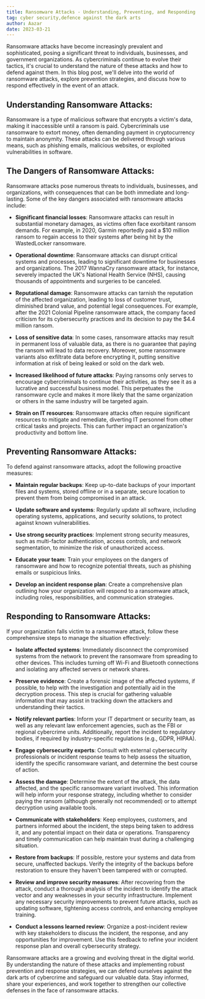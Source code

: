 ```yaml
---
title: Ransomware Attacks - Understanding, Preventing, and Responding
tag: cyber security,defence against the dark arts
author: Aazar
date: 2023-03-21
---
```

Ransomware attacks have become increasingly prevalent and sophisticated, posing a significant threat to individuals, businesses, and government organizations. As cybercriminals continue to evolve their tactics, it's crucial to understand the nature of these attacks and how to defend against them. In this blog post, we'll delve into the world of ransomware attacks, explore prevention strategies, and discuss how to respond effectively in the event of an attack.

## Understanding Ransomware Attacks:
Ransomware is a type of malicious software that encrypts a victim's data, making it inaccessible until a ransom is paid. Cybercriminals use ransomware to extort money, often demanding payment in cryptocurrency to maintain anonymity. These attacks can be delivered through various means, such as phishing emails, malicious websites, or exploited vulnerabilities in software.

## The Dangers of Ransomware Attacks:
Ransomware attacks pose numerous threats to individuals, businesses, and organizations, with consequences that can be both immediate and long-lasting. Some of the key dangers associated with ransomware attacks include:

- **Significant financial losses**: Ransomware attacks can result in substantial monetary damages, as victims often face exorbitant ransom demands. For example, in 2020, Garmin reportedly paid a $10 million ransom to regain access to their systems after being hit by the WastedLocker ransomware.

- **Operational downtime**: Ransomware attacks can disrupt critical systems and processes, leading to significant downtime for businesses and organizations. The 2017 WannaCry ransomware attack, for instance, severely impacted the UK's National Health Service (NHS), causing thousands of appointments and surgeries to be canceled.

- **Reputational damage**: Ransomware attacks can tarnish the reputation of the affected organization, leading to loss of customer trust, diminished brand value, and potential legal consequences. For example, after the 2021 Colonial Pipeline ransomware attack, the company faced criticism for its cybersecurity practices and its decision to pay the $4.4 million ransom.

- **Loss of sensitive data**: In some cases, ransomware attacks may result in permanent loss of valuable data, as there is no guarantee that paying the ransom will lead to data recovery. Moreover, some ransomware variants also exfiltrate data before encrypting it, putting sensitive information at risk of being leaked or sold on the dark web.

- **Increased likelihood of future attacks**: Paying ransoms only serves to encourage cybercriminals to continue their activities, as they see it as a lucrative and successful business model. This perpetuates the ransomware cycle and makes it more likely that the same organization or others in the same industry will be targeted again.

- **Strain on IT resources**: Ransomware attacks often require significant resources to mitigate and remediate, diverting IT personnel from other critical tasks and projects. This can further impact an organization's productivity and bottom line.

## Preventing Ransomware Attacks:
To defend against ransomware attacks, adopt the following proactive measures:

- **Maintain regular backups**: Keep up-to-date backups of your important files and systems, stored offline or in a separate, secure location to prevent them from being compromised in an attack.

- **Update software and systems**: Regularly update all software, including operating systems, applications, and security solutions, to protect against known vulnerabilities.

- **Use strong security practices**: Implement strong security measures, such as multi-factor authentication, access controls, and network segmentation, to minimize the risk of unauthorized access.

- **Educate your team**: Train your employees on the dangers of ransomware and how to recognize potential threats, such as phishing emails or suspicious links.

- **Develop an incident response plan**: Create a comprehensive plan outlining how your organization will respond to a ransomware attack, including roles, responsibilities, and communication strategies.

## Responding to Ransomware Attacks:
If your organization falls victim to a ransomware attack, follow these comprehensive steps to manage the situation effectively:

- **Isolate affected systems**: Immediately disconnect the compromised systems from the network to prevent the ransomware from spreading to other devices. This includes turning off Wi-Fi and Bluetooth connections and isolating any affected servers or network shares.

- **Preserve evidence**: Create a forensic image of the affected systems, if possible, to help with the investigation and potentially aid in the decryption process. This step is crucial for gathering valuable information that may assist in tracking down the attackers and understanding their tactics.

- **Notify relevant parties**: Inform your IT department or security team, as well as any relevant law enforcement agencies, such as the FBI or regional cybercrime units. Additionally, report the incident to regulatory bodies, if required by industry-specific regulations (e.g., GDPR, HIPAA).

- **Engage cybersecurity experts**: Consult with external cybersecurity professionals or incident response teams to help assess the situation, identify the specific ransomware variant, and determine the best course of action.

- **Assess the damage**: Determine the extent of the attack, the data affected, and the specific ransomware variant involved. This information will help inform your response strategy, including whether to consider paying the ransom (although generally not recommended) or to attempt decryption using available tools.

- **Communicate with stakeholders**: Keep employees, customers, and partners informed about the incident, the steps being taken to address it, and any potential impact on their data or operations. Transparency and timely communication can help maintain trust during a challenging situation.

- **Restore from backups**: If possible, restore your systems and data from secure, unaffected backups. Verify the integrity of the backups before restoration to ensure they haven't been tampered with or corrupted.

- **Review and improve security measures**: After recovering from the attack, conduct a thorough analysis of the incident to identify the attack vector and any weaknesses in your security infrastructure. Implement any necessary security improvements to prevent future attacks, such as updating software, tightening access controls, and enhancing employee training.

- **Conduct a lessons learned review**: Organize a post-incident review with key stakeholders to discuss the incident, the response, and any opportunities for improvement. Use this feedback to refine your incident response plan and overall cybersecurity strategy.

Ransomware attacks are a growing and evolving threat in the digital world. By understanding the nature of these attacks and implementing robust prevention and response strategies, we can defend ourselves against the dark arts of cybercrime and safeguard our valuable data. Stay informed, share your experiences, and work together to strengthen our collective defenses in the face of ransomware attacks.